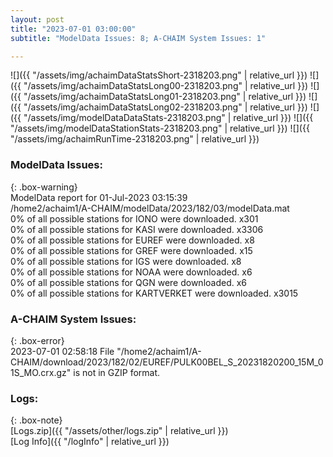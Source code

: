 ```yaml
---
layout: post
title: "2023-07-01 03:00:00"
subtitle: "ModelData Issues: 8; A-CHAIM System Issues: 1"

---
```


![]({{ "/assets/img/achaimDataStatsShort-2318203.png" | relative_url }})
![]({{ "/assets/img/achaimDataStatsLong00-2318203.png" | relative_url }})
![]({{ "/assets/img/achaimDataStatsLong01-2318203.png" | relative_url }})
![]({{ "/assets/img/achaimDataStatsLong02-2318203.png" | relative_url }})
![]({{ "/assets/img/modelDataDataStats-2318203.png" | relative_url }})
![]({{ "/assets/img/modelDataStationStats-2318203.png" | relative_url }})
![]({{ "/assets/img/achaimRunTime-2318203.png" | relative_url }})


### ModelData Issues:  
  
{: .box-warning}  
 ModelData report for 01-Jul-2023 03:15:39   
 /home2/achaim1/A-CHAIM/modelData/2023/182/03/modelData.mat   
 0% of all possible stations for IONO were downloaded. x301   
 0% of all possible stations for KASI were downloaded. x3306   
 0% of all possible stations for EUREF were downloaded. x8   
 0% of all possible stations for GREF were downloaded. x15   
 0% of all possible stations for IGS were downloaded. x8   
 0% of all possible stations for NOAA were downloaded. x6   
 0% of all possible stations for QGN were downloaded. x6   
 0% of all possible stations for KARTVERKET were downloaded. x3015   
  
### A-CHAIM System Issues:  
  
{: .box-error}  
2023-07-01 02:58:18 File "/home2/achaim1/A-CHAIM/download/2023/182/02/EUREF/PULK00BEL_S_20231820200_15M_01S_MO.crx.gz" is not in GZIP format.  

### Logs:  
  
{: .box-note}  
[Logs.zip]({{ "/assets/other/logs.zip" | relative_url }})  
[Log Info]({{ "/logInfo" | relative_url }})  
